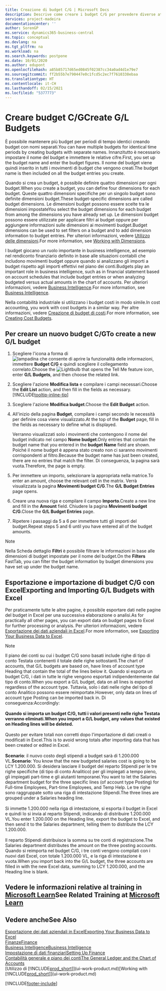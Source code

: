 ```yaml
---
title: Creazione di budget C/G | Microsoft Docs
description: Descrive come creare i budget C/G per prevedere diverse attività finanziarie e assegnare le dimensioni per scopi di business intelligence.
services: project-madeira
documentationcenter: ''
author: SorenGP
ms.service: dynamics365-business-central
ms.topic: conceptual
ms.devlang: na
ms.tgt_pltfrm: na
ms.workload: na
ms.search.keywords: postpone
ms.date: 10/01/2020
ms.author: edupont
ms.openlocfilehash: a85b85717d65ed0845f02387cc34a0ad4d1e79e7
ms.sourcegitcommit: ff2b55b7e790447e0c1fcd5c2ec7f7610338ebaa
ms.translationtype: HT
ms.contentlocale: it-CH
ms.lasthandoff: 02/15/2021
ms.locfileid: "5377773"
---
```

# <a name="create-gl-budgets"></a><span data-ttu-id="51c67-103">Creare budget C/G</span><span class="sxs-lookup"><span data-stu-id="51c67-103">Create G/L Budgets</span></span>
<span data-ttu-id="51c67-104">È possibile mantenere più budget per periodi di tempo identici creando budget con nomi separati.</span><span class="sxs-lookup"><span data-stu-id="51c67-104">You can have multiple budgets for identical time periods by creating budgets with separate names.</span></span> <span data-ttu-id="51c67-105">Innanzitutto è necessario impostare il nome del budget e immettere le relative cifre.</span><span class="sxs-lookup"><span data-stu-id="51c67-105">First, you set up the budget name and enter the budget figures.</span></span> <span data-ttu-id="51c67-106">Il nome del budget viene quindi inserito in tutti i movimenti di budget che vengono creati.</span><span class="sxs-lookup"><span data-stu-id="51c67-106">The budget name is then included on all the budget entries you create.</span></span>  

<span data-ttu-id="51c67-107">Quando si crea un budget, è possibile definire quattro dimensioni per ogni budget.</span><span class="sxs-lookup"><span data-stu-id="51c67-107">When you create a budget, you can define four dimensions for each budget.</span></span> <span data-ttu-id="51c67-108">Queste quattro dimensioni specifiche per un singolo budget sono definite dimensioni budget.</span><span class="sxs-lookup"><span data-stu-id="51c67-108">These budget-specific dimensions are called budget dimensions.</span></span> <span data-ttu-id="51c67-109">Le dimensioni budget possono essere scelte tra le dimensioni impostate</span><span class="sxs-lookup"><span data-stu-id="51c67-109">You select the budget dimensions for each budget from among the dimensions you have already set up.</span></span> <span data-ttu-id="51c67-110">Le dimensioni budget possono essere utilizzate per applicare filtri ai budget oppure per aggiungere informazioni sulle dimensioni ai movimenti budget.</span><span class="sxs-lookup"><span data-stu-id="51c67-110">Budget dimensions can be used to set filters on a budget and to add dimension information to budget entries.</span></span> <span data-ttu-id="51c67-111">Per ulteriori informazioni, vedere [Utilizzo delle dimensioni](finance-dimensions.md).</span><span class="sxs-lookup"><span data-stu-id="51c67-111">For more information, see [Working with Dimensions](finance-dimensions.md).</span></span>

<span data-ttu-id="51c67-112">I budget giocano un ruolo importante in business intelligence, ad esempio nel rendiconto finanziario definito in base alle situazioni contabili che includono movimenti budget oppure quando si analizzano gli importi a budget rispetto agli importi effettivi nel piano dei conti.</span><span class="sxs-lookup"><span data-stu-id="51c67-112">Budgets play an important role in business intelligence, such as in financial statement based on account schedules that include budget entries or when analyzing budgeted versus actual amounts in the chart of accounts.</span></span> <span data-ttu-id="51c67-113">Per ulteriori informazioni, vedere [Business Intelligence](bi.md).</span><span class="sxs-lookup"><span data-stu-id="51c67-113">For more information, see [Business Intelligence](bi.md).</span></span>

<span data-ttu-id="51c67-114">Nella contabilità industriale si utilizzano i budget costi in modo simile.</span><span class="sxs-lookup"><span data-stu-id="51c67-114">In cost accounting, you work with cost budgets in a similar way.</span></span> <span data-ttu-id="51c67-115">Per altre informazioni, vedere [Creazione di budget di costi](finance-create-cost-budgets.md).</span><span class="sxs-lookup"><span data-stu-id="51c67-115">For more information, see [Creating Cost Budgets](finance-create-cost-budgets.md).</span></span>    

## <a name="to-create-a-new-gl-budget"></a><span data-ttu-id="51c67-116">Per creare un nuovo budget C/G</span><span class="sxs-lookup"><span data-stu-id="51c67-116">To create a new G/L budget</span></span>  
1. <span data-ttu-id="51c67-117">Scegliere l'icona a forma di ![lampadina che consente di aprire la funzionalità delle informazioni](media/ui-search/search_small.png "Informazioni sull'operazione che si desidera eseguire"), immettere **Budget C/G** e quindi scegliere il collegamento correlato.</span><span class="sxs-lookup"><span data-stu-id="51c67-117">Choose the ![Lightbulb that opens the Tell Me feature](media/ui-search/search_small.png "Tell me what you want to do") icon, enter **G/L Budgets**, and then choose the related link.</span></span>  
2. <span data-ttu-id="51c67-118">Scegliere l'azione **Modifica lista** e compilare i campi necessari.</span><span class="sxs-lookup"><span data-stu-id="51c67-118">Choose the **Edit List** action, and then fill in the fields as necessary.</span></span> [!INCLUDE[tooltip-inline-tip](includes/tooltip-inline-tip_md.md)]  
3. <span data-ttu-id="51c67-119">Scegliere l'azione **Modifica budget**.</span><span class="sxs-lookup"><span data-stu-id="51c67-119">Choose the **Edit Budget** action.</span></span>
4. <span data-ttu-id="51c67-120">All'inizio della pagina **Budget**, compilare i campi secondo le necessità per definire cosa viene visualizzato.</span><span class="sxs-lookup"><span data-stu-id="51c67-120">At the top of the **Budget** page, fill in the fields as necessary to define what is displayed.</span></span>  

    <span data-ttu-id="51c67-121">Verranno visualizzati solo i movimenti che contengono il nome del budget indicato nel campo **Nome budget**.</span><span class="sxs-lookup"><span data-stu-id="51c67-121">Only entries that contain the budget name that you entered in the **budget Name** field are shown.</span></span> <span data-ttu-id="51c67-122">Poiché il nome budget è appena stato creato non ci saranno movimenti corrispondenti al filtro.</span><span class="sxs-lookup"><span data-stu-id="51c67-122">Because the budget name has just been created, there are no entries that match the filter.</span></span> <span data-ttu-id="51c67-123">Di conseguenza, la pagina sarà vuota.</span><span class="sxs-lookup"><span data-stu-id="51c67-123">Therefore, the page is empty.</span></span>  
5. <span data-ttu-id="51c67-124">Per immettere un importo, selezionare la appropriata nella matrice.</span><span class="sxs-lookup"><span data-stu-id="51c67-124">To enter an amount, choose the relevant cell in the matrix.</span></span> <span data-ttu-id="51c67-125">Verrà visualizzata la pagina **Movimenti budget C/G**.</span><span class="sxs-lookup"><span data-stu-id="51c67-125">The **G/L Budget Entries** page opens.</span></span>  
6. <span data-ttu-id="51c67-126">Creare una nuova riga e compilare il campo **Importo**.</span><span class="sxs-lookup"><span data-stu-id="51c67-126">Create a new line and fill in the **Amount** field.</span></span> <span data-ttu-id="51c67-127">Chiudere la pagina **Movimenti budget C/G**.</span><span class="sxs-lookup"><span data-stu-id="51c67-127">Close the **G/L Budget Entries** page.</span></span>  
7. <span data-ttu-id="51c67-128">Ripetere i passaggi da 5 a 6 per immettere tutti gli importi del budget.</span><span class="sxs-lookup"><span data-stu-id="51c67-128">Repeat steps 5 and 6 until you have entered all of the budget amounts.</span></span>  

> [!NOTE]  
>  <span data-ttu-id="51c67-129">Nella Scheda dettaglio **Filtri** è possibile filtrare le informazioni in base alle dimensioni di budget impostate per il nome del budget.</span><span class="sxs-lookup"><span data-stu-id="51c67-129">On the **Filters** FastTab, you can filter the budget information by budget dimensions you have set up under the budget name.</span></span>

## <a name="exporting-and-importing-gl-budgets-with-excel"></a><span data-ttu-id="51c67-130">Esportazione e importazione di budget C/G con Excel</span><span class="sxs-lookup"><span data-stu-id="51c67-130">Exporting and Importing G/L Budgets with Excel</span></span>
<span data-ttu-id="51c67-131">Per praticamente tutte le altre pagine, è possibile esportare dati nelle pagine del budget in Excel per una successiva elaborazione o analisi.</span><span class="sxs-lookup"><span data-stu-id="51c67-131">As for practically all other pages, you can export data on budget pages to Excel for further processing or analysis.</span></span> <span data-ttu-id="51c67-132">Per ulteriori informazioni, vedere [Esportazione dei dati aziendali in Excel](about-export-data.md).</span><span class="sxs-lookup"><span data-stu-id="51c67-132">For more information, see [Exporting Your Business Data to Excel](about-export-data.md).</span></span>

> [!NOTE]
> <span data-ttu-id="51c67-133">Il piano dei conti su cui i budget C/G sono basati include righe di tipo di conto Testata contenenti il totale delle righe sottostanti.</span><span class="sxs-lookup"><span data-stu-id="51c67-133">The chart of accounts, that G/L budgets are based on, have lines of account type Heading that contain the total of the lines below it.</span></span> <span data-ttu-id="51c67-134">Quando si esporta un budget C/G, i dati in tutte le righe vengono esportati indipendentemente dal tipo di conto.</span><span class="sxs-lookup"><span data-stu-id="51c67-134">When you export a G/L budget, data on all lines is exported regardless of the account type.</span></span> <span data-ttu-id="51c67-135">Tuttavia, solo i dati nelle righe del tipo di conto Analitico possono essere reimportate.</span><span class="sxs-lookup"><span data-stu-id="51c67-135">However, only data on lines of account type Posting can be imported back in.</span></span> <span data-ttu-id="51c67-136">Di conseguenza:</span><span class="sxs-lookup"><span data-stu-id="51c67-136">Accordingly:</span></span> <br /><br /> <span data-ttu-id="51c67-137">**Quando si importa un budget C/G, tutti i valori presenti nelle righe Testata verranno eliminati.**</span><span class="sxs-lookup"><span data-stu-id="51c67-137">**When you import a G/L budget, any values that existed on Heading lines will be deleted.**</span></span> <br /><br /> <span data-ttu-id="51c67-138">Questo per evitare totali non corretti dopo l'importazione di dati creati o modificati in Excel.</span><span class="sxs-lookup"><span data-stu-id="51c67-138">This is to avoid wrong totals after importing data that has been created or edited in Excel.</span></span><br /><br /> <span data-ttu-id="51c67-139">**Scenario**: il nuovo costo degli stipendi a budget sarà di 1.200.000 VL.</span><span class="sxs-lookup"><span data-stu-id="51c67-139">**Scenario**: You know that the new budgeted salaries cost is going to be LCY 1.200.000.</span></span> <span data-ttu-id="51c67-140">Si desidera lasciare il budget del reparto Stipendi per le tre righe specifiche (di tipo di conto Analitico) per gli impiegati a tempo pieno, gli impiegati part-time e gli aiutanti temporanei.</span><span class="sxs-lookup"><span data-stu-id="51c67-140">You want to let the Salaries department budget for the three specific lines (of account type Posting) for Full-time Employees, Part-time Employees, and Temp Help.</span></span> <span data-ttu-id="51c67-141">Le tre righe sono raggruppate sotto una riga di intestazione Stipendi.</span><span class="sxs-lookup"><span data-stu-id="51c67-141">The three lines are grouped under a Salaries heading line.</span></span><br /><br /><span data-ttu-id="51c67-142">Si immette 1.200.000 nella riga di intestazione, si esporta il budget in Excel e quindi lo si invia al reparto Stipendi, indicando di distribuire 1.200.000 VL.</span><span class="sxs-lookup"><span data-stu-id="51c67-142">You enter 1.200.000 on the Heading line, export the budget to Excel, and then send it to the Salaries department, telling them to distribute the LCY 1.200.000.</span></span><br /><br /> <span data-ttu-id="51c67-143">Il reparto Stipendi distribuisce la somma su tre conti di registrazione.</span><span class="sxs-lookup"><span data-stu-id="51c67-143">The Salaries department distributes the amount on the three posting accounts.</span></span> <span data-ttu-id="51c67-144">Quando si reimporta nel budget C/G, i tre conti vengono compilati con i nuovi dati Excel, con totale 1.200.000 VL, e la riga di intestazione è vuota.</span><span class="sxs-lookup"><span data-stu-id="51c67-144">When you import back into the G/L budget, the three accounts are filled in with the new Excel data, summing to LCY 1.200.000, and the Heading line is blank.</span></span>

## <a name="see-related-training-at-microsoft-learn"></a><span data-ttu-id="51c67-145">Vedere le informazioni relative al training in [Microsoft Learn](/learn/modules/budgets-exchange-rates-dynamics-365-business-central/index)</span><span class="sxs-lookup"><span data-stu-id="51c67-145">See Related Training at [Microsoft Learn](/learn/modules/budgets-exchange-rates-dynamics-365-business-central/index)</span></span>

## <a name="see-also"></a><span data-ttu-id="51c67-146">Vedere anche</span><span class="sxs-lookup"><span data-stu-id="51c67-146">See Also</span></span>
[<span data-ttu-id="51c67-147">Esportazione dei dati aziendali in Excel</span><span class="sxs-lookup"><span data-stu-id="51c67-147">Exporting Your Business Data to Excel</span></span>](about-export-data.md)  
[<span data-ttu-id="51c67-148">Finanze</span><span class="sxs-lookup"><span data-stu-id="51c67-148">Finance</span></span>](finance.md)  
[<span data-ttu-id="51c67-149">Business Intelligence</span><span class="sxs-lookup"><span data-stu-id="51c67-149">Business Intelligence</span></span>](bi.md)  
[<span data-ttu-id="51c67-150">Impostazione di dati finanziari</span><span class="sxs-lookup"><span data-stu-id="51c67-150">Setting Up Finance</span></span>](finance-setup-finance.md)  
[<span data-ttu-id="51c67-151">Contabilità generale e piano dei conti</span><span class="sxs-lookup"><span data-stu-id="51c67-151">The General Ledger and the Chart of Accounts</span></span>](finance-general-ledger.md)  
<span data-ttu-id="51c67-152">[Utilizzo di [!INCLUDE[prod_short](includes/prod_short.md)]](ui-work-product.md)</span><span class="sxs-lookup"><span data-stu-id="51c67-152">[Working with [!INCLUDE[prod_short](includes/prod_short.md)]](ui-work-product.md)</span></span>  


[!INCLUDE[footer-include](includes/footer-banner.md)]